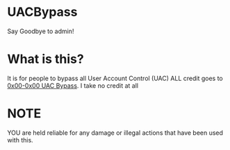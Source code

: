 # UACBypass
Say Goodbye to admin!

# What is this?

It is for people to bypass all User Account Control (UAC)
ALL credit goes to [0x00-0x00 UAC Bypass](https://0x00-0x00.github.io/research/2018/10/31/How-to-bypass-UAC-in-newer-Windows-versions.html). I take no credit at all

# NOTE
YOU are held reliable for any damage or illegal actions that have been used with this.
